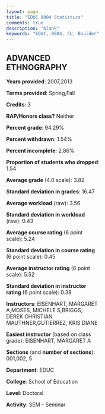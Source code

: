 ```yaml
---
layout: page
title: "EDUC 8804 Statistics"
comments: true
description: "blank"
keywords: "EDUC, 8804, CU, Boulder"
--- 
```

<head>
<script src="https://ajax.googleapis.com/ajax/libs/jquery/2.1.3/jquery.min.js"></script>
<script src="https://dl.dropboxusercontent.com/s/pc42nxpaw1ea4o9/highcharts.js?dl=0"></script>
<!-- <script src="../assets/js/highcharts.js"></script> -->
<style type="text/css">@font-face {
	font-family: "Bebas Neue";
	src: url(https://www.filehosting.org/file/details/544349/BebasNeue%20Regular.otf) format("opentype");
	}
	h1.Bebas { 
		font-family: "Bebas Neue", Verdana, Tahoma;
	}
</style>
</head>
<body>
	<div id="container" style="float: right; width: 45%; height: 88%; margin-left: 2.5%; margin-right: 2.5%;"></div>
	<script language="JavaScript">
		$(document).ready(function() {
		var chart = {type: 'column'};
		var title = {text: 'Grade Distribution'};
		var xAxis = {categories: ['A','B','C','D','F'],crosshair: true};
		var yAxis = {min: 0,title: {text: 'Percentage'}};
		var tooltip = {headerFormat: '<center><b><span style="font-size:20px">{point.key}</span></b></center>',
		               pointFormat: '<td style="padding:0"><b>{point.y:.1f}%</b></td>',
		               footerFormat: '</table>',shared: true,useHTML: true};
		var plotOptions = {column: {pointPadding: 0.0,borderWidth: 0}};  
		var credits = {enabled: false};var series= [{name: 'Percent',data: [88.33,11.67,0.0,0.0,0.0,]}];
		var json = {};
		json.chart = chart;
		json.title = title;
		json.tooltip = tooltip;
		json.xAxis = xAxis;
		json.yAxis = yAxis;  
		json.series = series;
		json.plotOptions = plotOptions;  
		json.credits = credits;
		$('#container').highcharts(json);
	});
	</script>
</body>
			   
## ADVANCED ETHNOGRAPHY

**Years provided**: 2007,2013

**Terms provided**: Spring,Fall

**Credits**: 3

**RAP/Honors class?** Neither

**Percent grade**: 94.29%

**Percent withdrawn**: 1.54%

**Percent incomplete**: 2.86%

**Proportion of students who dropped**: 1.54

**Average grade** (4.0 scale): 3.82

**Standard deviation in grades**: 16.47

**Average workload** (raw): 3.56

**Standard deviation in workload** (raw): 0.43

**Average course rating** (6 point scale): 5.24

**Standard deviation in course rating** (6 point scale): 0.45

**Average instructor rating** (6 point scale): 5.52

**Standard deviation in instructor rating** (6 point scale): 0.38

**Instructors**: EISENHART, MARGARET A,MOSES, MICHELE S,BRIGGS, DEREK CHRISTIAN MAUTHNER,GUTIERREZ, KRIS DIANE

**Easiest instructor** (based on class grade): EISENHART, MARGARET A

**Sections** (and **number of sections**): 001,002, 5

**Department**: EDUC

**College**: School of Education

**Level**: Doctoral

**Activity**: SEM - Seminar